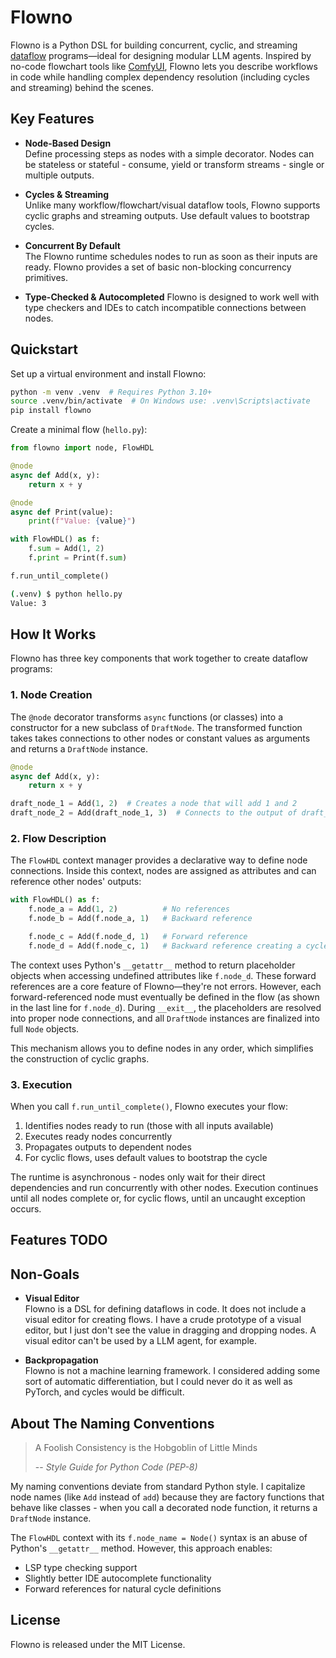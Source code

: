 # Flowno

Flowno is a Python DSL for building concurrent, cyclic, and streaming
[dataflow](https://en.wikipedia.org/wiki/Dataflow_programming) programs—ideal
for designing modular LLM agents. Inspired by no-code flowchart tools like
[ComfyUI](https://github.com/comfyanonymous/ComfyUI), Flowno lets you describe
workflows in code while handling complex dependency resolution (including cycles
and streaming) behind the scenes.

## Key Features

- **Node-Based Design**  
  Define processing steps as nodes with a simple decorator. Nodes can be
  stateless or stateful - consume, yield or transform streams - single or
  multiple outputs. 

- **Cycles & Streaming**  
  Unlike many workflow/flowchart/visual dataflow tools, Flowno supports cyclic
  graphs and streaming outputs. Use default values to bootstrap cycles.

- **Concurrent By Default**  
  The Flowno runtime schedules nodes to run as soon as their inputs are ready.
  Flowno provides a set of basic non-blocking concurrency primitives.

- **Type-Checked & Autocompleted**
  Flowno is designed to work well with type checkers and IDEs to catch
  incompatible connections between nodes.
  


## Quickstart

Set up a virtual environment and install Flowno:

```bash
python -m venv .venv  # Requires Python 3.10+
source .venv/bin/activate  # On Windows use: .venv\Scripts\activate
pip install flowno
```

Create a minimal flow (`hello.py`):

```python
from flowno import node, FlowHDL

@node
async def Add(x, y):
    return x + y

@node
async def Print(value):
    print(f"Value: {value}")

with FlowHDL() as f:
    f.sum = Add(1, 2)
    f.print = Print(f.sum)

f.run_until_complete()
```
```bash
(.venv) $ python hello.py
Value: 3
```

## How It Works

Flowno has three key components that work together to create dataflow programs:

### 1. Node Creation
The `@node` decorator transforms `async` functions (or classes) into a
constructor for a new subclass of `DraftNode`. The transformed function
takes takes connections to other nodes or constant values as arguments and
returns a `DraftNode` instance. 

```python
@node
async def Add(x, y):
    return x + y

draft_node_1 = Add(1, 2)  # Creates a node that will add 1 and 2
draft_node_2 = Add(draft_node_1, 3)  # Connects to the output of draft_node_1 to first input of draft_node_2
```

### 2. Flow Description
The `FlowHDL` context manager provides a declarative way to define node 
connections. Inside this context, nodes are assigned as attributes and can reference 
other nodes' outputs:

```python
with FlowHDL() as f:
    f.node_a = Add(1, 2)          # No references
    f.node_b = Add(f.node_a, 1)   # Backward reference

    f.node_c = Add(f.node_d, 1)   # Forward reference
    f.node_d = Add(f.node_c, 1)   # Backward reference creating a cycle
```

The context uses Python's `__getattr__` method to return placeholder objects when 
accessing undefined attributes like `f.node_d`. These forward references are a core 
feature of Flowno—they're not errors. However, each forward-referenced node must 
eventually be defined in the flow (as shown in the last line for `f.node_d`). During 
`__exit__`, the placeholders are resolved into proper node connections, and all 
`DraftNode` instances are finalized into full `Node` objects.

This mechanism allows you to define nodes in any order, which simplifies the 
construction of cyclic graphs.

### 3. Execution
When you call `f.run_until_complete()`, Flowno executes your flow:

1. Identifies nodes ready to run (those with all inputs available)
2. Executes ready nodes concurrently
3. Propagates outputs to dependent nodes
4. For cyclic flows, uses default values to bootstrap the cycle

The runtime is asynchronous - nodes only wait for their direct dependencies and
run concurrently with other nodes.  Execution continues until all nodes complete
or, for cyclic flows, until an uncaught exception occurs.

## Features TODO

## Non-Goals

- **Visual Editor**  
  Flowno is a DSL for defining dataflows in code. It does not include a visual
  editor for creating flows. I have a crude prototype of a visual editor, but I
  just don't see the value in dragging and dropping nodes. A visual editor can't
  be used by a LLM agent, for example.

- **Backpropagation**  
  Flowno is not a machine learning framework. I considered adding some sort of
  automatic differentiation, but I could never do it as well as PyTorch, and
  cycles would be difficult.


## About The Naming Conventions

> A Foolish Consistency is the Hobgoblin of Little Minds
> 
> -- <cite>Style Guide for Python Code (PEP-8)</cite>

My naming conventions deviate from standard Python style. I capitalize node names 
(like `Add` instead of `add`) because they are factory functions that behave like 
classes - when you call a decorated node function, it returns a `DraftNode` 
instance.

The `FlowHDL` context with its `f.node_name = Node()` syntax is an abuse of 
Python's `__getattr__` method. However, this approach enables:
- LSP type checking support
- Slightly better IDE autocomplete functionality
- Forward references for natural cycle definitions

## License

Flowno is released under the MIT License.
